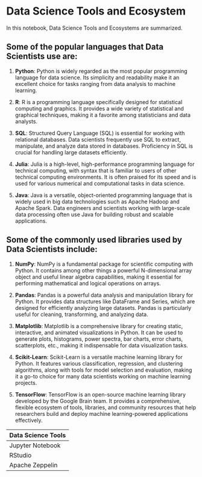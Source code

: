 # Data Science Tools and Ecosystem
In this notebook, Data Science Tools and Ecosystems are summarized.
## Some of the popular languages that Data Scientists use are:

1. **Python**: Python is widely regarded as the most popular programming language for data science. Its simplicity and readability make it an excellent choice for tasks ranging from data analysis to machine learning.

2. **R**: R is a programming language specifically designed for statistical computing and graphics. It provides a wide variety of statistical and graphical techniques, making it a favorite among statisticians and data analysts.

3. **SQL**: Structured Query Language (SQL) is essential for working with relational databases. Data scientists frequently use SQL to extract, manipulate, and analyze data stored in databases. Proficiency in SQL is crucial for handling large datasets efficiently.

4. **Julia**: Julia is a high-level, high-performance programming language for technical computing, with syntax that is familiar to users of other technical computing environments. It is often praised for its speed and is used for various numerical and computational tasks in data science.

5. **Java**: Java is a versatile, object-oriented programming language that is widely used in big data technologies such as Apache Hadoop and Apache Spark. Data engineers and scientists working with large-scale data processing often use Java for building robust and scalable applications.

## Some of the commonly used libraries used by Data Scientists include:

1. **NumPy**: NumPy is a fundamental package for scientific computing with Python. It contains among other things a powerful N-dimensional array object and useful linear algebra capabilities, making it essential for performing mathematical and logical operations on arrays.

2. **Pandas**: Pandas is a powerful data analysis and manipulation library for Python. It provides data structures like DataFrame and Series, which are designed for efficiently analyzing large datasets. Pandas is particularly useful for cleaning, transforming, and analyzing data.

3. **Matplotlib**: Matplotlib is a comprehensive library for creating static, interactive, and animated visualizations in Python. It can be used to generate plots, histograms, power spectra, bar charts, error charts, scatterplots, etc., making it indispensable for data visualization tasks.

4. **Scikit-Learn**: Scikit-Learn is a versatile machine learning library for Python. It features various classification, regression, and clustering algorithms, along with tools for model selection and evaluation, making it a go-to choice for many data scientists working on machine learning projects.

5. **TensorFlow**: TensorFlow is an open-source machine learning library developed by the Google Brain team. It provides a comprehensive, flexible ecosystem of tools, libraries, and community resources that help researchers build and deploy machine learning-powered applications effectively.


| Data Science Tools        |
|---------------------------|
| Jupyter Notebook          |
| RStudio                   |
| Apache Zeppelin           |
